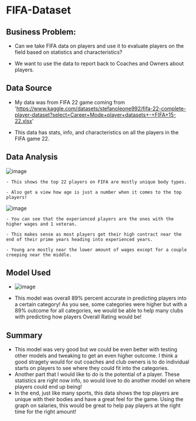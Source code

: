 # FIFA-Dataset

## Business Problem:
  - Can we take FIFA data on players and use it to evaluate players on the field based on statistics and characteristics?

  - We want to use the data to report back to Coaches and Owners about players. 

## Data Source
  - My data was from FIFA 22 game coming from 'https://www.kaggle.com/datasets/stefanoleone992/fifa-22-complete-player-dataset?select=Career+Mode+player+datasets+-+FIFA+15-22.xlsx'

  - This data has stats, info, and characteristics on all the players in the FIFA game 22.


## Data Analysis

  ![image](https://user-images.githubusercontent.com/123753784/232584217-396a4478-0fbc-462b-b5f0-69a76f23f858.png)

    - This shows the top 22 players on FIFA are mostly unique body types.

    - Also get a view how age is just a number when it comes to the top players!

  ![image](https://user-images.githubusercontent.com/123753784/232584498-2f19079d-216b-4a4f-95e9-e189bef82193.png)
  
    - You can see that the experienced players are the ones with the higher wages and 1 veteran. 

    - This makes sense as most players get their high contract near the end of their prime years heading into experienced years.
 
    - Young are mostly near the lower amount of wages except for a couple creeping near the middle.

## Model Used

  - ![image](https://user-images.githubusercontent.com/123753784/232581829-c7353c9c-24d6-48a7-a8d9-f6eadd6dfe6a.png)

  - This model was overall 89% percent accurate in predicting players into a certain category! As you see, some categories were higher but with a 89% outcome for all categories, we would be able to help many clubs with predicting how players Overall Rating would be!

## Summary

  - This model was very good but we could be even better with testing other models and tweaking to get an even higher outcome. I think a good stragety would for out coaches and club owners is to do individual starts on players to see where they could fit into the categories. 
  - Another part that I would like to do is the potential of a player. These statistics are right now info, so would love to do another model on where players could end up being! 
  - In the end, just like many sports, this data shows the top players are unique with their bodies and have a great feel for the game. Using the graph on salaries, this would be great to help pay players at the right time for the right amount!

